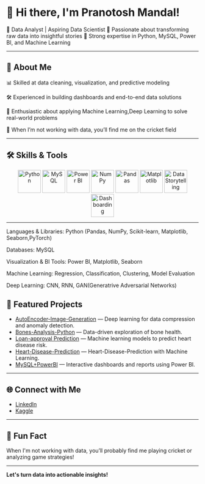 # 👋 Hi there, I'm Pranotosh Mandal!
🔹 Data Analyst | Aspiring Data Scientist
🔹 Passionate about transforming raw data into insightful stories
🔹 Strong expertise in Python, MySQL, Power BI, and Machine Learning

---
## 🚀 About Me
📊 Skilled at data cleaning, visualization, and predictive modeling

🛠️ Experienced in building dashboards and end-to-end data solutions

🤖 Enthusiastic about applying Machine Learning,Deep Learning to solve real-world problems

🏏 When I’m not working with data, you’ll find me on the cricket field

---

## 🛠️ Skills & Tools

<p align="center">
  <!-- Programming -->
  <img src="https://cdn.jsdelivr.net/gh/devicons/devicon/icons/python/python-original.svg" alt="Python" width="60" height="60"/>
  
  <!-- Data -->
  <img src="https://cdn.jsdelivr.net/gh/devicons/devicon/icons/mysql/mysql-original-wordmark.svg" alt="MySQL" width="60" height="60"/>
  <img src="https://img.icons8.com/color/452/power-bi.png" alt="Power BI" width="60" height="60"/>
  
  <!-- Machine Learning -->
  <img src="https://cdn.jsdelivr.net/gh/devicons/devicon/icons/numpy/numpy-original.svg" alt="NumPy" width="60" height="60"/>
  <img src="https://cdn.jsdelivr.net/gh/devicons/devicon/icons/pandas/pandas-original.svg" alt="Pandas" width="60" height="60"/>

  <img src="https://cdn.jsdelivr.net/gh/devicons/devicon/icons/matplotlib/matplotlib-original.svg" alt="Matplotlib" width="60" height="60"/>
  
  <!-- Other -->
  <img src="https://img.icons8.com/color/344/storytelling.png" alt="Data Storytelling" width="60" height="60"/>
  <img src="https://img.icons8.com/color/452/combo-chart--v1.png" alt="Dashboarding" width="60" height="60"/>
</p>

---
Languages & Libraries: Python (Pandas, NumPy, Scikit-learn, Matplotlib, Seaborn,PyTorch)

Databases: MySQL

Visualization & BI Tools: Power BI, Matplotlib, Seaborn

Machine Learning: Regression, Classification, Clustering, Model Evaluation

Deep Learning: CNN, RNN, GAN(Generatrive Adversarial Networks)

## 🌟 Featured Projects

- [AutoEncoder-Image-Generation](https://github.com/pranotosh2/AutoEncoder) — Deep learning for data compression and anomaly detection.
- [Bones-Analysis-Python](https://github.com/pranotosh2/Bones) — Data-driven exploration of bone health.
- [Loan-approval Prediction](https://github.com/pranotosh2/loan-approval-project) — Machine learning models to predict heart disease risk.
- [Heart-Disease-Prediction](https://github.com/pranotosh2/Heart-Disease-Prediction) — Heart-Disease-Prediction with Machine Learning.
- [MySQL+PowerBI](https://github.com/pranotosh2/sales-analysis2) — Interactive dashboards and reports using Power BI.

---

## 🌐 Connect with Me

- [LinkedIn](https://www.linkedin.com/in/pranotosh-mandal-869460269/)
- [Kaggle](https://www.kaggle.com/pranotoshmandal2)

---

## 🏏 Fun Fact

When I'm not working with data, you’ll probably find me playing cricket or analyzing game strategies!

---

**Let's turn data into actionable insights!**

<!--
**pranotosh2/Pranotosh2** is a ✨ _special_ ✨ repository because its `README.md` (this file) appears on your GitHub profile.

Here are some ideas to get you started:

- 🔭 I’m currently working on ...
- 🌱 I’m currently learning ...
- 👯 I’m looking to collaborate on ...
- 🤔 I’m looking for help with ...
- 💬 Ask me about ...
- 📫 How to reach me: ...
- 😄 Pronouns: ...
- ⚡ Fun fact: ...
-->
